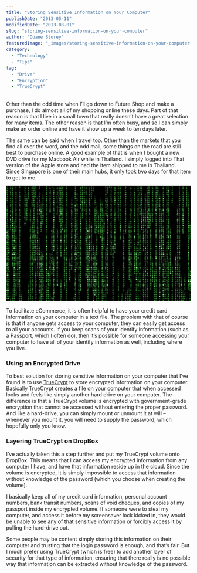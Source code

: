 ```yaml
---
title: "Storing Sensitive Information on Your Computer"
publishDate: "2013-05-11"
modifiedDate: "2013-08-01"
slug: "storing-sensitive-information-on-your-computer"
author: "Duane Storey"
featuredImage: "_images/storing-sensitive-information-on-your-computer-featured.jpg"
category:
  - "Technology"
  - "Tips"
tag:
  - "Drive"
  - "Encryption"
  - "TrueCrypt"
---
```


Other than the odd time when I’ll go down to Future Shop and make a purchase, I do almost all of my shopping online these days. Part of that reason is that I live in a small town that really doesn’t have a great selection for many items. The other reason is that I’m often busy, and so I can simply make an order online and have it show up a week to ten days later.

The same can be said when I travel too. Other than the markets that you find all over the word, and the odd mall, some things on the road are still best to purchase online. A good example of that is when I bought a new DVD drive for my Macbook Air while in Thailand. I simply logged into Thai version of the Apple store and had the item shipped to me in Thailand. Since Singapore is one of their main hubs, it only took two days for that item to get to me.

[![matrix](_images/storing-sensitive-information-on-your-computer-1.jpg)](_images/storing-sensitive-information-on-your-computer-1.jpg)

To facilitate eCommerce, it is often helpful to have your credit card information on your computer in a text file. The problem with that of course is that if anyone gets access to your computer, they can easily get access to all your accounts. If you keep scans of your identify information (such as a Passport, which I often do), then it’s possible for someone accessing your computer to have all of your identify information as well, including where you live.

### Using an Encrypted Drive

To best solution for storing sensitive information on your computer that I’ve found is to use [TrueCrypt](http://www.truecrypt.org/) to store encrypted information on your computer. Basically TrueCrypt creates a file on your computer that when accessed looks and feels like simply another hard drive on your computer. The difference is that a TrueCrypt volume is encrypted with government-grade encryption that cannot be accessed without entering the proper password. And like a hard-drive, you can simply mount or unmount it at will – whenever you mount it, you will need to supply the password, which hopefully only you know.

### Layering TrueCrypt on DropBox

I’ve actually taken this a step further and put my TrueCrypt volume onto DropBox. This means that I can access my encrypted information from any computer I have, and have that information reside up in the cloud. Since the volume is encrypted, it is simply impossible to access that information without knowledge of the password (which you choose when creating the volume).

I basically keep all of my credit card information, personal account numbers, bank transit numbers, scans of void cheques, and copies of my passport inside my encrypted volume. If someone were to steal my computer, and access it before my screensaver lock kicked in, they would be unable to see any of that sensitive information or forcibly access it by pulling the hard-drive out.

Some people may be content simply storing this information on their computer and trusting that the login password is enough, and that’s fair. But I much prefer using TrueCrypt (which is free) to add another layer of security for that type of information, ensuring that there really is no possible way that information can be extracted without knowledge of the password.
